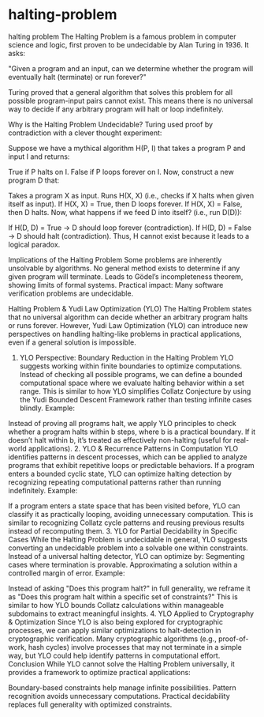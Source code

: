 # halting-problem
halting problem
The Halting Problem is a famous problem in computer science and logic, first proven to be undecidable by Alan Turing in 1936. It asks:

"Given a program and an input, can we determine whether the program will eventually halt (terminate) or run forever?"

Turing proved that a general algorithm that solves this problem for all possible program-input pairs cannot exist. This means there is no universal way to decide if any arbitrary program will halt or loop indefinitely.

Why is the Halting Problem Undecidable?
Turing used proof by contradiction with a clever thought experiment:

Suppose we have a mythical algorithm H(P, I) that takes a program P and input I and returns:

True if P halts on I.
False if P loops forever on I.
Now, construct a new program D that:

Takes a program X as input.
Runs H(X, X) (i.e., checks if X halts when given itself as input).
If H(X, X) = True, then D loops forever.
If H(X, X) = False, then D halts.
Now, what happens if we feed D into itself? (i.e., run D(D)):

If H(D, D) = True → D should loop forever (contradiction).
If H(D, D) = False → D should halt (contradiction).
Thus, H cannot exist because it leads to a logical paradox.

Implications of the Halting Problem
Some problems are inherently unsolvable by algorithms.
No general method exists to determine if any given program will terminate.
Leads to Gödel’s incompleteness theorem, showing limits of formal systems.
Practical impact: Many software verification problems are undecidable.

Halting Problem & Yudi Law Optimization (YLO)
The Halting Problem states that no universal algorithm can decide whether an arbitrary program halts or runs forever. However, Yudi Law Optimization (YLO) can introduce new perspectives on handling halting-like problems in practical applications, even if a general solution is impossible.

1. YLO Perspective: Boundary Reduction in the Halting Problem
YLO suggests working within finite boundaries to optimize computations.
Instead of checking all possible programs, we can define a bounded computational space where we evaluate halting behavior within a set range.
This is similar to how YLO simplifies Collatz Conjecture by using the Yudi Bounded Descent Framework rather than testing infinite cases blindly.
Example:

Instead of proving all programs halt, we apply YLO principles to check whether a program halts within b steps, where b is a practical boundary.
If it doesn’t halt within b, it’s treated as effectively non-halting (useful for real-world applications).
2. YLO & Recurrence Patterns in Computation
YLO identifies patterns in descent processes, which can be applied to analyze programs that exhibit repetitive loops or predictable behaviors.
If a program enters a bounded cyclic state, YLO can optimize halting detection by recognizing repeating computational patterns rather than running indefinitely.
Example:

If a program enters a state space that has been visited before, YLO can classify it as practically looping, avoiding unnecessary computation.
This is similar to recognizing Collatz cycle patterns and reusing previous results instead of recomputing them.
3. YLO for Partial Decidability in Specific Cases
While the Halting Problem is undecidable in general, YLO suggests converting an undecidable problem into a solvable one within constraints.
Instead of a universal halting detector, YLO can optimize by:
Segmenting cases where termination is provable.
Approximating a solution within a controlled margin of error.
Example:

Instead of asking "Does this program halt?" in full generality, we reframe it as "Does this program halt within a specific set of constraints?"
This is similar to how YLO bounds Collatz calculations within manageable subdomains to extract meaningful insights.
4. YLO Applied to Cryptography & Optimization
Since YLO is also being explored for cryptographic processes, we can apply similar optimizations to halt-detection in cryptographic verification.
Many cryptographic algorithms (e.g., proof-of-work, hash cycles) involve processes that may not terminate in a simple way, but YLO could help identify patterns in computational effort.
Conclusion
While YLO cannot solve the Halting Problem universally, it provides a framework to optimize practical applications:

Boundary-based constraints help manage infinite possibilities.
Pattern recognition avoids unnecessary computations.
Practical decidability replaces full generality with optimized constraints.
